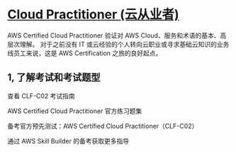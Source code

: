 # [Cloud Practitioner (云从业者)](https://aws.amazon.com/cn/certification/certified-cloud-practitioner/)
AWS Certified Cloud Practitioner 验证对 AWS Cloud、服务和术语的基本、高层次理解。 对于之前没有 IT 或云经验的个人转向云职业或寻求基础云知识的业务线员工来说，这是 AWS Certification 之旅的良好起点。

## 1, 了解考试和考试题型
查看 CLF-C02 考试指南

AWS Certified Cloud Practitioner 官方练习题集

备考官方预先测试：AWS Certified Cloud Practitioner（CLF-C02）

通过 AWS Skill Builder 的备考获取更多指导